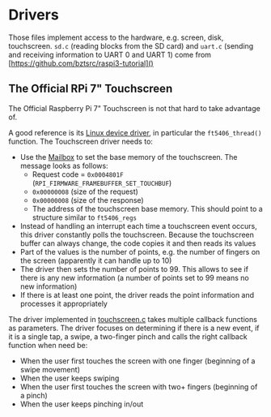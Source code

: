 # Drivers

Those files implement access to the hardware, e.g. screen, disk, touchscreen. `sd.c` (reading blocks from the SD card) and `uart.c` (sending and receiving information to UART 0 and UART 1) come from [https://github.com/bztsrc/raspi3-tutorial]()

## The Official RPi 7" Touchscreen

The Official Raspberry Pi 7" Touchscreen is not that hard to take advantage of.

A good reference is its [Linux device driver](https://github.com/raspberrypi/linux/blob/rpi-4.14.y/drivers/input/touchscreen/rpi-ft5406.c), in particular the `ft5406_thread()` function. The Touchscreen driver needs to:

- Use the [Mailbox](mailbox.md) to set the base memory of the touchscreen. The message looks as follows:
    - Request code = `0x0004801F` (`RPI_FIRMWARE_FRAMEBUFFER_SET_TOUCHBUF`)
    - `0x00000008` (size of the request)
    - `0x00000008` (size of the response)
    - The address of the touchscreen base memory. This should point to a structure similar to `ft5406_regs`
- Instead of handling an interrupt each time a touchscreen event occurs, this driver constantly polls the touchscreen. Because the touchscreen buffer can always change, the code copies it and then reads its values
- Part of the values is the number of points, e.g. the number of fingers on the screen (apparently it can handle up to 10)
- The driver then sets the number of points to 99. This allows to see if there is any new information (a number of points set to 99 means no new information)
- If there is at least one point, the driver reads the point information and processes it appropriately

The driver implemented in [touchscreen.c]() takes multiple callback functions as parameters. The driver focuses on determining if there is a new event, if it is a single tap, a swipe, a two-finger pinch and calls the right callback function when need be:

- When the user first touches the screen with one finger (beginning of a swipe movement)
- When the user keeps swiping
- When the user first touches the screen with two+ fingers (beginning of a pinch)
- When the user keeps pinching in/out
